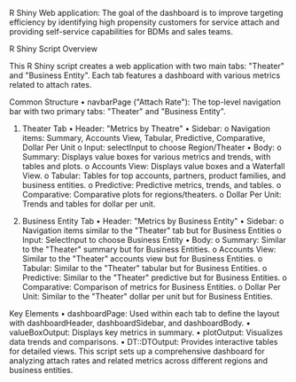 R Shiny Web application:
The goal of the dashboard is to improve targeting efficiency by identifying high propensity customers for service attach and providing self-service capabilities for BDMs and sales teams. 
 

R Shiny Script Overview

This R Shiny script creates a web application with two main tabs: "Theater" and "Business Entity". Each tab features a dashboard with various metrics related to attach rates.

Common Structure
•	navbarPage ("Attach Rate"): The top-level navigation bar with two primary tabs: "Theater" and "Business Entity".

1. Theater Tab
	• Header: "Metrics by Theatre"
	• Sidebar:
		o Navigation items: Summary, Accounts View, Tabular, Predictive, Comparative, Dollar Per Unit
		o Input: selectInput to choose Region/Theater
	• Body:
		o Summary: Displays value boxes for various metrics and trends, with tables and plots.
		o Accounts View: Displays value boxes and a Waterfall View.
		o Tabular: Tables for top accounts, partners, product families, and business entities.
		o Predictive: Predictive metrics, trends, and tables.
		o Comparative: Comparative plots for regions/theaters.
		o Dollar Per Unit: Trends and tables for dollar per unit.

2. Business Entity Tab
	• Header: "Metrics by Business Entity"
	• Sidebar:
		o Navigation items similar to the "Theater" tab but for Business Entities
		o Input: SelectInput to choose Business Entity
	• Body:
		o Summary: Similar to the "Theater" summary but for Business Entities.
		o Accounts View: Similar to the "Theater" accounts view but for Business Entities.
		o Tabular: Similar to the "Theater" tabular but for Business Entities.
		o Predictive: Similar to the "Theater" predictive but for Business Entities.
		o Comparative: Comparison of metrics for Business Entities.
		o Dollar Per Unit: Similar to the "Theater" dollar per unit but for Business Entities.

Key Elements
	• dashboardPage: Used within each tab to define the layout with dashboardHeader, dashboardSidebar, and dashboardBody.
	• valueBoxOutput: Displays key metrics in summary.
	• plotOutput: Visualizes data trends and comparisons.
	• DT::DTOutput: Provides interactive tables for detailed views.
This script sets up a comprehensive dashboard for analyzing attach rates and related metrics across different regions and business entities.
